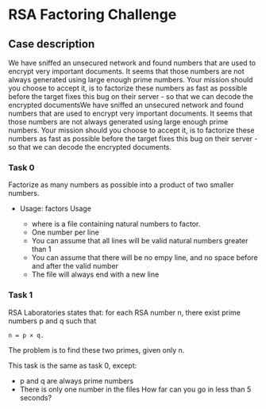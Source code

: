 # RSA Factoring Challenge
## Case description
We have sniffed an unsecured network and found numbers that are used to encrypt very important documents. It seems that those numbers are not always generated using large enough prime numbers. Your mission should you choose to accept it, is to factorize these numbers as fast as possible before the target fixes this bug on their server - so that we can decode the encrypted documentsWe have sniffed an unsecured network and found numbers that are used to encrypt very important documents. It seems that those numbers are not always generated using large enough prime numbers. Your mission should you choose to accept it, is to factorize these numbers as fast as possible before the target fixes this bug on their server - so that we can decode the encrypted documents.

### Task 0
Factorize as many numbers as possible into a product of two smaller numbers.
- Usage: factors <file>Usage
	- where <file> is a file containing natural numbers to factor.
	- One number per line
	- You can assume that all lines will be valid natural numbers greater than 1
	- You can assume that there will be no empy line, and no space before and after the valid number
	- The file will always end with a new line

### Task 1
RSA Laboratories states that: for each RSA number n, there exist prime numbers p and q such that

	n = p × q. 

The problem is to find these two primes, given only n.

This task is the same as task 0, except:
- p and q are always prime numbers
- There is only one number in the files
How far can you go in less than 5 seconds?
